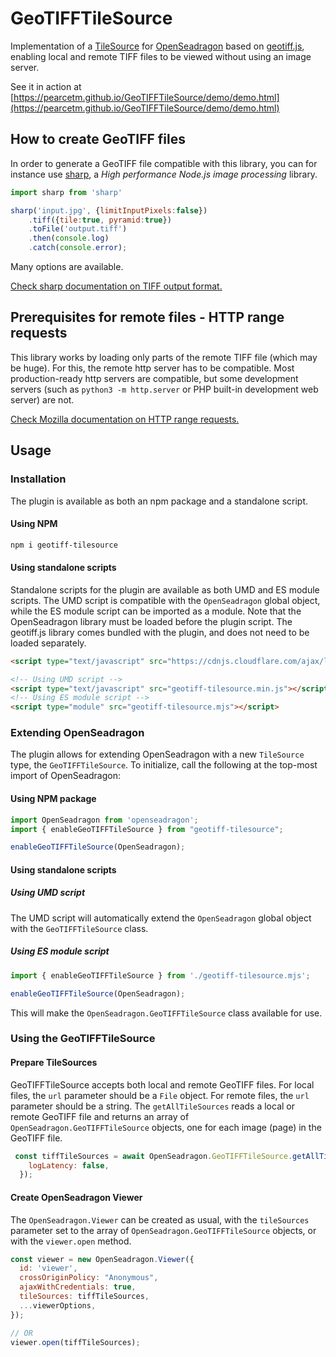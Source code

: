# GeoTIFFTileSource

Implementation of a [TileSource](https://openseadragon.github.io/docs/OpenSeadragon.TileSource.html) for [OpenSeadragon](https://openseadragon.github.io/) based on [geotiff.js](https://geotiffjs.github.io/), enabling local and remote TIFF files to be viewed without using an image server.

See it in action at [https://pearcetm.github.io/GeoTIFFTileSource/demo/demo.html](https://pearcetm.github.io/GeoTIFFTileSource/demo/demo.html)

## How to create GeoTIFF files

In order to generate a GeoTIFF file compatible with this library, you can for instance use [sharp](https://sharp.pixelplumbing.com/), a *High performance Node.js image processing* library.

```javascript
import sharp from 'sharp'

sharp('input.jpg', {limitInputPixels:false})
    .tiff({tile:true, pyramid:true})
    .toFile('output.tiff')
    .then(console.log)
    .catch(console.error);
```

Many options are available.

[Check sharp documentation on TIFF output format.](https://sharp.pixelplumbing.com/api-output#tiff)

## Prerequisites for remote files - HTTP range requests
This library works by loading only parts of the remote TIFF file (which may be huge). For this, the remote http server has to be compatible. Most production-ready http servers are compatible, but some development servers (such as `python3 -m http.server` or PHP built-in development web server) are not.

[Check Mozilla documentation on HTTP range requests.](https://developer.mozilla.org/en-US/docs/Web/HTTP/Range_requests)

## Usage

### Installation

The plugin is available as both an npm package and a standalone script.

#### Using NPM
```bash
npm i geotiff-tilesource
```

#### Using standalone scripts
Standalone scripts for the plugin are available as both UMD and ES module scripts. The UMD script is compatible with the `OpenSeadragon` global object, while the ES module script can be imported as a module.
Note that the OpenSeadragon library must be loaded before the plugin script. The geotiff.js library comes bundled with the plugin, and does not need to be loaded separately.

```html
<script type="text/javascript" src="https://cdnjs.cloudflare.com/ajax/libs/openseadragon/4.1.0/openseadragon.min.js"></script>

<!-- Using UMD script -->
<script type="text/javascript" src="geotiff-tilesource.min.js"></script>
<!-- Using ES module script -->
<script type="module" src="geotiff-tilesource.mjs"></script>
```

### Extending OpenSeadragon

The plugin allows for extending OpenSeadragon with a new `TileSource` type, the `GeoTIFFTileSource`. To initialize, call the following at the top-most import of OpenSeadragon:

#### Using NPM package
```javascript
import OpenSeadragon from 'openseadragon';
import { enableGeoTIFFTileSource } from "geotiff-tilesource";

enableGeoTIFFTileSource(OpenSeadragon);
```

#### Using standalone scripts

##### Using UMD script
The UMD script will automatically extend the `OpenSeadragon` global object with the `GeoTIFFTileSource` class.

##### Using ES module script
```javascript
import { enableGeoTIFFTileSource } from './geotiff-tilesource.mjs';

enableGeoTIFFTileSource(OpenSeadragon);
```

This will make the `OpenSeadragon.GeoTIFFTileSource` class available for use.

### Using the GeoTIFFTileSource

#### Prepare TileSources

GeoTIFFTileSource accepts both local and remote GeoTIFF files. For local files, the `url` parameter should be a `File` object. For remote files, the `url` parameter should be a string. The `getAllTileSources` reads a local or remote GeoTIFF file and returns an array of `OpenSeadragon.GeoTIFFTileSource` objects, one for each image (page) in the GeoTIFF file.

```javascript
 const tiffTileSources = await OpenSeadragon.GeoTIFFTileSource.getAllTileSources(remoteUrl, {
    logLatency: false,
  });
```

#### Create OpenSeadragon Viewer

The `OpenSeadragon.Viewer` can be created as usual, with the `tileSources` parameter set to the array of `OpenSeadragon.GeoTIFFTileSource` objects, or with the `viewer.open` method.

```javascript
const viewer = new OpenSeadragon.Viewer({
  id: 'viewer',
  crossOriginPolicy: "Anonymous",
  ajaxWithCredentials: true,
  tileSources: tiffTileSources,
  ...viewerOptions,
});

// OR
viewer.open(tiffTileSources);
```
